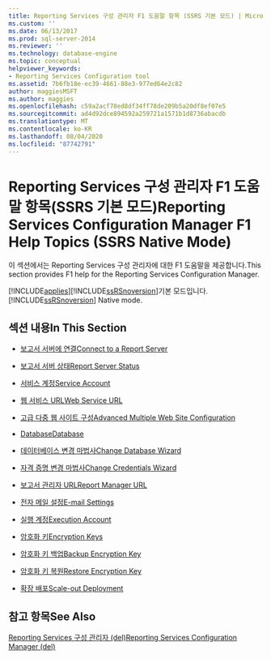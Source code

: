 ```yaml
---
title: Reporting Services 구성 관리자 F1 도움말 항목 (SSRS 기본 모드) | Microsoft Docs
ms.custom: ''
ms.date: 06/13/2017
ms.prod: sql-server-2014
ms.reviewer: ''
ms.technology: database-engine
ms.topic: conceptual
helpviewer_keywords:
- Reporting Services Configuration tool
ms.assetid: 7b6fb18e-ec39-4661-88e3-977ed64e2c82
author: maggiesMSFT
ms.author: maggies
ms.openlocfilehash: c59a2acf78ed8df34ff78de209b5a20df8ef07e5
ms.sourcegitcommit: ad4d92dce894592a259721a1571b1d8736abacdb
ms.translationtype: MT
ms.contentlocale: ko-KR
ms.lasthandoff: 08/04/2020
ms.locfileid: "87742791"
---
```

# <a name="reporting-services-configuration-manager-f1-help-topics-ssrs-native-mode"></a><span data-ttu-id="67367-102">Reporting Services 구성 관리자 F1 도움말 항목(SSRS 기본 모드)</span><span class="sxs-lookup"><span data-stu-id="67367-102">Reporting Services Configuration Manager F1 Help Topics (SSRS Native Mode)</span></span>
  <span data-ttu-id="67367-103">이 섹션에서는 Reporting Services 구성 관리자에 대한 F1 도움말을 제공합니다.</span><span class="sxs-lookup"><span data-stu-id="67367-103">This section provides F1 help for the Reporting Services Configuration Manager.</span></span>  
  
 [!INCLUDE[applies](../../includes/applies-md.md)]<span data-ttu-id="67367-104">[!INCLUDE[ssRSnoversion](../../includes/ssrsnoversion-md.md)]기본 모드입니다.</span><span class="sxs-lookup"><span data-stu-id="67367-104">[!INCLUDE[ssRSnoversion](../../includes/ssrsnoversion-md.md)] Native mode.</span></span>  
  
## <a name="in-this-section"></a><span data-ttu-id="67367-105">섹션 내용</span><span class="sxs-lookup"><span data-stu-id="67367-105">In This Section</span></span>  
  
-   [<span data-ttu-id="67367-106">보고서 서버에 연결</span><span class="sxs-lookup"><span data-stu-id="67367-106">Connect to a Report Server</span></span>](../../../2014/sql-server/install/connect-to-a-native-mode-report-server.md)  
  
-   [<span data-ttu-id="67367-107">보고서 서버 상태</span><span class="sxs-lookup"><span data-stu-id="67367-107">Report Server Status</span></span>](../../../2014/sql-server/install/report-server-status-ssrs-native-mode.md)  
  
-   [<span data-ttu-id="67367-108">서비스 계정</span><span class="sxs-lookup"><span data-stu-id="67367-108">Service Account</span></span>](../../../2014/sql-server/install/service-account-ssrs-native-mode.md)  
  
-   [<span data-ttu-id="67367-109">웹 서비스 URL</span><span class="sxs-lookup"><span data-stu-id="67367-109">Web Service URL</span></span>](../../../2014/sql-server/install/web-service-url-ssrs-native-mode.md)  
  
-   [<span data-ttu-id="67367-110">고급 다중 웹 사이트 구성</span><span class="sxs-lookup"><span data-stu-id="67367-110">Advanced Multiple Web Site Configuration</span></span>](../../../2014/sql-server/install/advanced-multiple-web-site-configuration-ssrs-native-mode.md)  
  
-   [<span data-ttu-id="67367-111">Database</span><span class="sxs-lookup"><span data-stu-id="67367-111">Database</span></span>](../../../2014/sql-server/install/database-ssrs-native-mode.md)  
  
-   [<span data-ttu-id="67367-112">데이터베이스 변경 마법사</span><span class="sxs-lookup"><span data-stu-id="67367-112">Change Database Wizard</span></span>](../../../2014/sql-server/install/change-database-wizard-ssrs-native-mode.md)  
  
-   [<span data-ttu-id="67367-113">자격 증명 변경 마법사</span><span class="sxs-lookup"><span data-stu-id="67367-113">Change Credentials Wizard</span></span>](../../../2014/sql-server/install/change-credentials-wizard-ssrs-native-mode.md)  
  
-   [<span data-ttu-id="67367-114">보고서 관리자 URL</span><span class="sxs-lookup"><span data-stu-id="67367-114">Report Manager URL</span></span>](../../../2014/sql-server/install/report-manager-url-ssrs-native-mode.md)  
  
-   [<span data-ttu-id="67367-115">전자 메일 설정</span><span class="sxs-lookup"><span data-stu-id="67367-115">E-mail Settings</span></span>](../../reporting-services/install-windows/e-mail-settings-reporting-services-native-mode-configuration-manager.md)  
  
-   [<span data-ttu-id="67367-116">실행 계정</span><span class="sxs-lookup"><span data-stu-id="67367-116">Execution Account</span></span>](../../../2014/sql-server/install/execution-account-ssrs-native-mode.md)  
  
-   [<span data-ttu-id="67367-117">암호화 키</span><span class="sxs-lookup"><span data-stu-id="67367-117">Encryption Keys</span></span>](../../../2014/sql-server/install/encryption-keys-ssrs-native-mode.md)  
  
-   [<span data-ttu-id="67367-118">암호화 키 백업</span><span class="sxs-lookup"><span data-stu-id="67367-118">Backup Encryption Key</span></span>](../../../2014/sql-server/install/backup-encryption-key-ssrs-native-mode.md)  
  
-   [<span data-ttu-id="67367-119">암호화 키 복원</span><span class="sxs-lookup"><span data-stu-id="67367-119">Restore Encryption Key</span></span>](../../../2014/sql-server/install/restore-encryption-key-ssrs-native-mode.md)  
  
-   [<span data-ttu-id="67367-120">확장 배포</span><span class="sxs-lookup"><span data-stu-id="67367-120">Scale-out Deployment</span></span>](../../../2014/sql-server/install/scale-out-deployment-native-mode-report-server.md)  
  
## <a name="see-also"></a><span data-ttu-id="67367-121">참고 항목</span><span class="sxs-lookup"><span data-stu-id="67367-121">See Also</span></span>  
 [<span data-ttu-id="67367-122">Reporting Services 구성 관리자 &#40;del&#41;</span><span class="sxs-lookup"><span data-stu-id="67367-122">Reporting Services Configuration Manager &#40;del&#41;</span></span>](reporting-services-configuration-manager-native-mode.md)  
  
  
